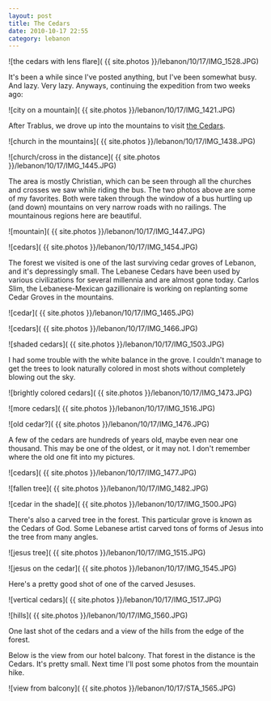 ```yaml
---
layout: post
title: The Cedars
date: 2010-10-17 22:55
category: lebanon
---
```


![the cedars with lens flare]( {{ site.photos }}/lebanon/10/17/IMG_1528.JPG)

It's been a while since I've posted anything, but I've been somewhat busy. And lazy. Very lazy. Anyways, continuing the expedition from two weeks ago:

![city on a mountain]( {{ site.photos }}/lebanon/10/17/IMG_1421.JPG)

After Trablus, we drove up into the mountains to visit [the Cedars](http://en.wikipedia.org/wiki/Cedars_of_God).

![church in the mountains]( {{ site.photos }}/lebanon/10/17/IMG_1438.JPG)

![church/cross in the distance]( {{ site.photos }}/lebanon/10/17/IMG_1445.JPG)

The area is mostly Christian, which can be seen through all the churches and crosses we saw while riding the bus. The two photos above are some of my favorites. Both were taken through the window of a bus hurtling up (and down) mountains on very narrow roads with no railings. The mountainous regions here are beautiful.

![mountain]( {{ site.photos }}/lebanon/10/17/IMG_1447.JPG)

![cedars]( {{ site.photos }}/lebanon/10/17/IMG_1454.JPG)

The forest we visited is one of the last surviving cedar groves of Lebanon, and it's depressingly small. The Lebanese Cedars have been used by various civilizations for several millennia and are almost gone today. Carlos Slim, the Lebanese-Mexican gazillionaire is working on replanting some Cedar Groves in the mountains.

![cedar]( {{ site.photos }}/lebanon/10/17/IMG_1465.JPG)

![cedars]( {{ site.photos }}/lebanon/10/17/IMG_1466.JPG)

![shaded cedars]( {{ site.photos }}/lebanon/10/17/IMG_1503.JPG)

I had some trouble with the white balance in the grove. I couldn't manage to get the trees to look naturally colored in most shots without completely blowing out the sky.

![brightly colored cedars]( {{ site.photos }}/lebanon/10/17/IMG_1473.JPG)

![more cedars]( {{ site.photos }}/lebanon/10/17/IMG_1516.JPG)

![old cedar?]( {{ site.photos }}/lebanon/10/17/IMG_1476.JPG)

A few of the cedars are hundreds of years old, maybe even near one thousand. This may be one of the oldest, or it may not. I don't remember where the old one fit into my pictures.

![cedars]( {{ site.photos }}/lebanon/10/17/IMG_1477.JPG)

![fallen tree]( {{ site.photos }}/lebanon/10/17/IMG_1482.JPG)

![cedar in the shade]( {{ site.photos }}/lebanon/10/17/IMG_1500.JPG)

There's also a carved tree in the forest. This particular grove is known as the Cedars of God. Some Lebanese artist carved tons of forms of Jesus into the tree from many angles.

![jesus tree]( {{ site.photos }}/lebanon/10/17/IMG_1515.JPG)

![jesus on the cedar]( {{ site.photos }}/lebanon/10/17/IMG_1545.JPG)

Here's a pretty good shot of one of the carved Jesuses.

![vertical cedars]( {{ site.photos }}/lebanon/10/17/IMG_1517.JPG)

![hills]( {{ site.photos }}/lebanon/10/17/IMG_1560.JPG)

One last shot of the cedars and a view of the hills from the edge of the forest.

Below is the view from our hotel balcony. That forest in the distance is the Cedars. It's pretty small. Next time I'll post some photos from the mountain hike.

![view from balcony]( {{ site.photos }}/lebanon/10/17/STA_1565.JPG)

